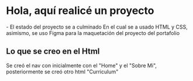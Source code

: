 <h1>Hola, aquí realicé un proyecto</h1>
- El estado del proyecto se a culminado 
En el cual se a usado HTML y CSS, asimismo, se uso Figma para la maquetación del proyecto del portafolio
<h2>Lo que se creo en el Html</h2>
<p>Se creó el nav con inicialmente con el "Home" y el "Sobre Mi", posteriormente se creó otro html "Curriculum"</p>

